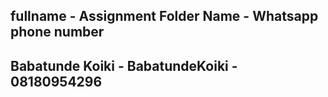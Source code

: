 ## fullname - Assignment Folder Name - Whatsapp phone number
## Babatunde Koiki - BabatundeKoiki  - 08180954296